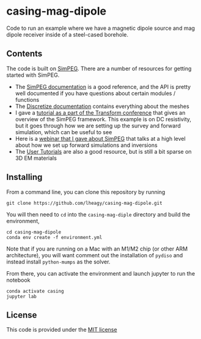 # casing-mag-dipole

Code to run an example where we have a magnetic dipole source and mag dipole receiver inside of a steel-cased borehole. 

## Contents 
The code is built on [SimPEG](https://simpeg.xyz). There are a number of resources for getting started with SimPEG. 
- The [SimPEG documentation](https://docs.simpeg.xyz/) is a good reference, and the API is pretty well documented if you have questions about certain modules / functions
- The [Discretize documentation](https://discretize.simpeg.xyz/en/latest/index.html) contains everything about the meshes
- I gave a [tutorial as a part of the Transform conference](https://transform.softwareunderground.org/2020-simpeg) that gives an overview of the SimPEG framework. This example is on DC resistivity, but it goes through how we are setting up the survey and forward simulation, which can be useful to see
- Here is a [webinar that I gave about SimPEG](https://youtu.be/UetPdFS4JaQ?si=KaT_pCCptONWqytl) that talks at a high level about how we set up forward simulations and inversions
- The [User Tutorials](https://simpeg.xyz/user-tutorials/) are also a good resource, but is still a bit sparse on 3D EM materials 

## Installing

From a command line, you can clone this repository by running 
```
git clone https://github.com/lheagy/casing-mag-dipole.git
```

You will then need to `cd` into the `casing-mag-diple` directory and build the environment, 
```
cd casing-mag-dipole
conda env create -f environment.yml
```
Note that if you are running on a Mac with an M1/M2 chip (or other ARM architecture), you will want comment out the installation of `pydiso` and instead install `python-mumps` as the solver. 

From there, you can activate the environment and launch jupyter to run the notebook
```
conda activate casing
jupyter lab
```

## License
This code is provided under the [MIT license](./LICENSE)
